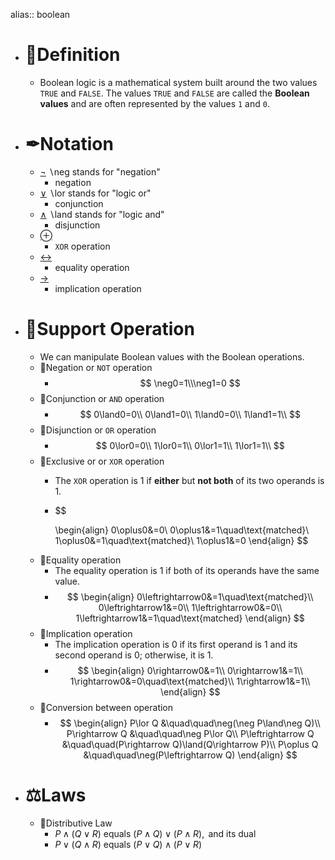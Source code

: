 alias:: boolean

- # 📝Definition
	- Boolean logic is a mathematical system built around the two values `TRUE` and `FALSE`. The values `TRUE` and `FALSE` are called the **Boolean values** and are often represented by the values `1` and `0`.
- # ✒Notation
	- [$\neg$](((6325d3a4-68de-4075-b3d4-6643aed93cb6))) $\backslash$neg stands for "negation"
		- negation
	- [$\lor$](((6325d3a5-1d19-4b9e-b1df-1ce5da48875a))) $\backslash$lor stands for "logic or"
		- conjunction
	- [$\land$](((6325d3a5-8717-4fa1-a580-fa38a09d24ca))) $\backslash$land stands for "logic and"
		- disjunction
	- [$\oplus$](((63258218-4b4b-4df3-9ca9-ddc9bd668b42)))
		- `XOR` operation
	- [$\leftrightarrow$](((6325d653-e24c-45b4-8194-05d97c78784d)))
		- equality operation
	- [$\rightarrow$](((6325829f-9526-4eac-870e-7150df55064a)))
		- implication operation
- # 💫Support Operation
	- We can manipulate Boolean values with the Boolean operations.
	- 📌Negation or `NOT` operation
		- $$
		  \neg0=1\\\neg1=0
		  $$
	- 📌Conjunction or `AND` operation
		- $$
		  0\land0=0\\
		  0\land1=0\\
		  1\land0=0\\
		  1\land1=1\\
		  $$
	- 📌Disjunction or `OR` operation
		- $$
		  0\lor0=0\\
		  1\lor0=1\\
		  0\lor1=1\\
		  1\lor1=1\\
		  $$
	- 📌Exclusive or or `XOR` operation
		- The `XOR` operation is 1 if **either** but **not both** of its two operands is 1.
		- $$
		  
		  \begin{align}
		  0\oplus0&=0\\
		  0\oplus1&=1\quad\text{matched}\\
		  1\oplus0&=1\quad\text{matched}\\
		  1\oplus1&=0
		  \end{align}
		  $$
	- 📌Equality operation
		- The equality operation is 1 if both of its operands have the same value.
		- $$
		  \begin{align}
		  0\leftrightarrow0&=1\quad\text{matched}\\
		  0\leftrightarrow1&=0\\
		  1\leftrightarrow0&=0\\
		  1\leftrightarrow1&=1\quad\text{matched}
		  \end{align}
		  $$
	- 📌Implication operation
		- The implication operation is 0 if its first operand is 1 and its second operand is 0; otherwise, it is 1.
		- $$
		  \begin{align}
		  0\rightarrow0&=1\\
		  0\rightarrow1&=1\\
		  1\rightarrow0&=0\quad\text{matched}\\
		  1\rightarrow1&=1\\
		  \end{align}
		  $$
	- 📌Conversion between operation
		- $$
		  \begin{align}
		  P\lor Q &\quad\quad\neg(\neg P\land\neg Q)\\
		  P\rightarrow Q &\quad\quad\neg P\lor Q\\
		  P\leftrightarrow Q &\quad\quad(P\rightarrow Q)\land(Q\rightarrow P)\\
		  P\oplus Q &\quad\quad\neg(P\leftrightarrow Q)
		  \end{align}
		  $$
- # ⚖Laws
	- 📌Distributive Law
		- $P\land(Q\lor R)\text{ equals }(P\land Q)\lor(P\land R),\text{ and its dual}$
		- $P\lor(Q\land R)\text{ equals }(P\lor Q)\land(P\lor R)$